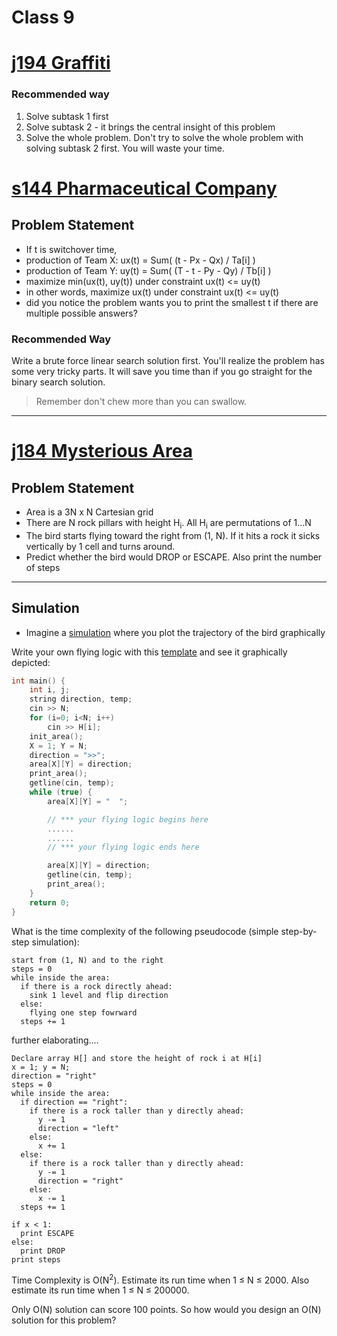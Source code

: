 # Class 9
# [j194 Graffiti](https://judge.hkoi.org/task/j194)
### Recommended way
1. Solve subtask 1 first
2. Solve subtask 2 - it brings the central insight of this problem
3. Solve the whole problem.
Don't try to solve the whole problem with solving subtask 2 first. You will waste your time.

# [s144 Pharmaceutical Company](https://judge.hkoi.org/task/s144)
## Problem Statement
- If t is switchover time,
- production of Team X: ux(t) = Sum( (t - Px - Qx) / Ta[i] )
- production of Team Y: uy(t) = Sum( (T - t - Py - Qy) / Tb[i] )
- maximize min(ux(t), uy(t)) under constraint ux(t) <= uy(t)
- in other words, maximize ux(t) under constraint ux(t) <= uy(t)
- did you notice the problem wants you to print the smallest t if there are multiple possible answers?

### Recommended Way
Write a brute force linear search solution first. You'll realize the problem has some very tricky parts. It will save you time than if you go straight for the binary search solution. 
> Remember don't chew more than you can swallow.

__________________________


# [j184 Mysterious Area](https://judge.hkoi.org/task/j184)
## Problem Statement

- Area is a 3N x N Cartesian grid
- There are N rock pillars with height H<sub>i</sub>. All H<sub>i</sub> are permutations of 1...N
- The bird starts flying toward the right from (1, N). If it hits a rock it sicks vertically by 1 cell and turns around.
- Predict whether the bird would DROP or ESCAPE. Also print the number of steps

__________________________

## Simulation
- Imagine a [simulation](https://github.com/miyagi-sensei/j184-mysetrious-area/blob/master/demo.py) where you plot the trajectory of the bird graphically

Write your own flying logic with this [template](https://github.com/miyagi-sensei/j184-mysetrious-area/blob/master/v0.cpp) and see it graphically depicted:
```c++
int main() {
    int i, j;
    string direction, temp;
    cin >> N;
    for (i=0; i<N; i++)
        cin >> H[i];
    init_area();
    X = 1; Y = N;
    direction = ">>";
    area[X][Y] = direction;
    print_area();
    getline(cin, temp);
    while (true) {
        area[X][Y] = "  ";

        // *** your flying logic begins here
        ......
        ......
        // *** your flying logic ends here

        area[X][Y] = direction;
        getline(cin, temp);
        print_area();
    }
    return 0;
}
```

What is the time complexity of the following pseudocode (simple step-by-step simulation):
```
start from (1, N) and to the right
steps = 0
while inside the area:
  if there is a rock directly ahead:
    sink 1 level and flip direction
  else:
    flying one step fowrward
  steps += 1
```
further elaborating....
```
Declare array H[] and store the height of rock i at H[i]
x = 1; y = N;
direction = "right"
steps = 0
while inside the area:
  if direction == "right":
    if there is a rock taller than y directly ahead:
      y -= 1
      direction = "left"
    else:
      x += 1
  else:
    if there is a rock taller than y directly ahead:
      y -= 1
      direction = "right"
    else:
      x -= 1
  steps += 1

if x < 1:
  print ESCAPE
else:
  print DROP
print steps
```

Time Complexity is O(N<sup>2</sup>).
Estimate its run time when 1 ≤ N ≤ 2000.
Also estimate its run time when 1 ≤ N ≤ 200000.

Only O(N) solution can score 100 points. So how would you design an O(N) solution for this problem?
